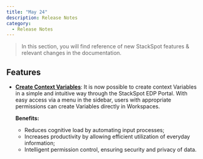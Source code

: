 ```yaml
---
title: "May 24"
description: Release Notes
category:
  - Release Notes
---
```


> In this section, you will find reference of new StackSpot features & relevant changes in the documentation.

## **Features**

- [**Create Context Variables**](/en/home/account/organization/variables/create-variables): It is now possible to create context Variables in a simple and intuitive way through the StackSpot EDP Portal. With easy access via a menu in the sidebar, users with appropriate permissions can create Variables directly in Workspaces.

  **Benefits:**

    - Reduces cognitive load by automating input processes;
    - Increases productivity by allowing efficient utilization of everyday information;
    - Intelligent permission control, ensuring security and privacy of data.